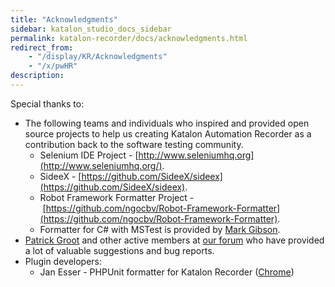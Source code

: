 ```yaml
---
title: "Acknowledgments" 
sidebar: katalon_studio_docs_sidebar
permalink: katalon-recorder/docs/acknowledgments.html 
redirect_from:
    - "/display/KR/Acknowledgments"
    - "/x/pwHR"
description: 
---
```

Special thanks to:

*   The following teams and individuals who inspired and provided open source projects to help us creating Katalon Automation Recorder as a contribution back to the software testing community.
    *   Selenium IDE Project - [http://www.seleniumhq.org](http://www.seleniumhq.org/).
    *   SideeX - [https://github.com/SideeX/sideex](https://github.com/SideeX/sideex).
    *   Robot Framework Formatter Project - [https://github.com/ngocbv/Robot-Framework-Formatter](https://github.com/ngocbv/Robot-Framework-Formatter).
    *   Formatter for C# with MSTest is provided by [Mark Gibson](https://forum.katalon.com/discussion/4209/export-to-c-with-webdriver-and-mstest).
*   [Patrick Groot](https://forum.katalon.com/profile/2013/Patrick%20Groot) and other active members at [our forum](https://forum.katalon.com) who have provided a lot of valuable suggestions and bug reports.
*   Plugin developers:
    *   Jan Esser - PHPUnit formatter for Katalon Recorder ([Chrome](https://chrome.google.com/webstore/detail/phpunit-formatter-for-kat/gelokgfkbnkkcdbokielchgpfnphoalk?utm_source=chrome-ntp-icon))